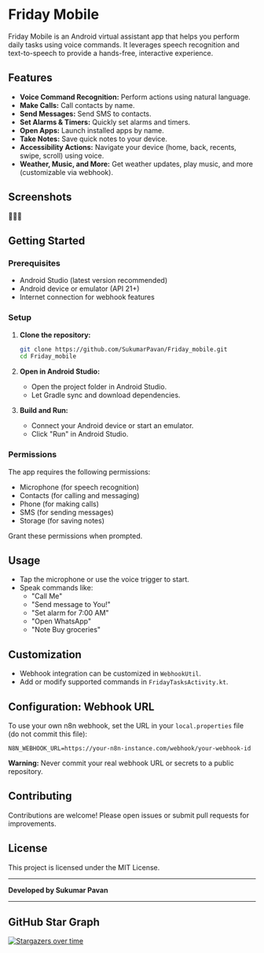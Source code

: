 # Friday Mobile

Friday Mobile is an Android virtual assistant app that helps you perform daily tasks using voice commands. It leverages speech recognition and text-to-speech to provide a hands-free, interactive experience.

## Features

- **Voice Command Recognition:** Perform actions using natural language.
- **Make Calls:** Call contacts by name.
- **Send Messages:** Send SMS to contacts.
- **Set Alarms & Timers:** Quickly set alarms and timers.
- **Open Apps:** Launch installed apps by name.
- **Take Notes:** Save quick notes to your device.
- **Accessibility Actions:** Navigate your device (home, back, recents, swipe, scroll) using voice.
- **Weather, Music, and More:** Get weather updates, play music, and more (customizable via webhook).

## Screenshots

🚧🚧🚧

## Getting Started

### Prerequisites

- Android Studio (latest version recommended)
- Android device or emulator (API 21+)
- Internet connection for webhook features

### Setup

1. **Clone the repository:**
   ```bash
   git clone https://github.com/SukumarPavan/Friday_mobile.git
   cd Friday_mobile
   ```

2. **Open in Android Studio:**
   - Open the project folder in Android Studio.
   - Let Gradle sync and download dependencies.

3. **Build and Run:**
   - Connect your Android device or start an emulator.
   - Click "Run" in Android Studio.

### Permissions

The app requires the following permissions:
- Microphone (for speech recognition)
- Contacts (for calling and messaging)
- Phone (for making calls)
- SMS (for sending messages)
- Storage (for saving notes)

Grant these permissions when prompted.

## Usage

- Tap the microphone or use the voice trigger to start.
- Speak commands like:
  - "Call Me"
  - "Send message to You!"
  - "Set alarm for 7:00 AM"
  - "Open WhatsApp"
  - "Note Buy groceries"

## Customization

- Webhook integration can be customized in `WebhookUtil`.
- Add or modify supported commands in `FridayTasksActivity.kt`.

## Configuration: Webhook URL

To use your own n8n webhook, set the URL in your `local.properties` file (do not commit this file):

```
N8N_WEBHOOK_URL=https://your-n8n-instance.com/webhook/your-webhook-id
```

**Warning:** Never commit your real webhook URL or secrets to a public repository.

## Contributing

Contributions are welcome! Please open issues or submit pull requests for improvements.

## License

This project is licensed under the MIT License.

---

**Developed by Sukumar Pavan**

---

## GitHub Star Graph

[![Stargazers over time](https://starchart.cc/SukumarPavan/Friday_mobile.svg)](https://starchart.cc/SukumarPavan/Friday_mobile)
